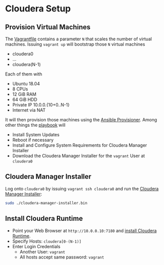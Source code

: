 # Cloudera Setup

## Provision Virtual Machines

The [Vagrantfile](./Vagrantfile) contains a parameter `N` that scales the number
of virtual machines. Issuing `vagrant up` will bootstrap those `N` virtual
machines

- cloudera0
- ...
- cloudera(N-1)

Each of them with

- Ubuntu 18.04
- 8 CPUs
- 12 GiB RAM
- 64 GiB HDD
- Private IP 10.0.0.{10+0..N-1}
- Internet via NAT

It will then provision those machines using the [Ansible Provisioner][AnsPro].
Among other things the [playbook](./playbook.yml) will

- Install System Updates
- Reboot if necessary
- Install and Configure System Requirements for Cloudera Manager Installer
- Download the Cloudera Manager Installer for the `vagrant` User at `cloudera0`

## Cloudera Manager Installer

Log onto `cloudera0` by issuing `vagrant ssh cloudera0` and run the [Cloudera
Manager Installer][CloMan]:

```bash
sudo ./cloudera-manager-installer.bin
```

## Install Cloudera Runtime

- Point your Web Browser at `http://10.0.0.10:7180` and [install Cloudera
  Runtime][RunTim]. 
- Specify Hosts: `cloudera[0-(N-1)]`
- Enter Login Credentials
  - Another User: `vagrant`
  - All hosts accept same password: `vagrant`

[VagFil]: https://www.vagrantup.com/docs/vagrantfile
[AnsPro]: https://www.vagrantup.com/docs/provisioning/ansible
[CloMan]: https://docs.cloudera.com/cdp-private-cloud-base/7.1.6/installation/topics/cdp-quick-start-streams-run-cm-server-installer.html
[RunTim]: https://docs.cloudera.com/cdp-private-cloud-base/7.1.6/installation/topics/cdp-quick-start-deployment-streams-install-runtime.html

